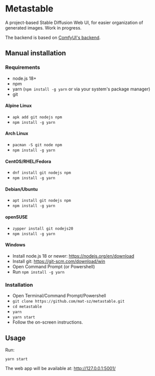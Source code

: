 # Metastable

A project-based Stable Diffusion Web UI, for easier organization of generated images. Work in progress.

The backend is based on [ComfyUI's backend](https://github.com/comfyanonymous/ComfyUI).

## Manual installation

### Requirements

- node.js 18+
- npm
- yarn (`npm install -g yarn` or via your system's package manager)
- git

#### Alpine Linux

- `apk add git nodejs npm`
- `npm install -g yarn`

#### Arch Linux

- `pacman -S git node npm`
- `npm install -g yarn`

#### CentOS/RHEL/Fedora

- `dnf install git nodejs npm`
- `npm install -g yarn`

#### Debian/Ubuntu

- `apt install git nodejs npm`
- `npm install -g yarn`

#### openSUSE

- `zypper install git nodejs20`
- `npm install -g yarn`

#### Windows

- Install node.js 18 or newer: https://nodejs.org/en/download
- Install git: https://git-scm.com/download/win
- Open Command Prompt (or Powershell)
- Run `npm install -g yarn`

### Installation

- Open Terminal/Command Prompt/Powershell
- `git clone https://github.com/mat-sz/metastable.git`
- `cd metastable`
- `yarn`
- `yarn start`
- Follow the on-screen instructions.

## Usage

Run:

```
yarn start
```

The web app will be available at: http://127.0.0.1:5001/
